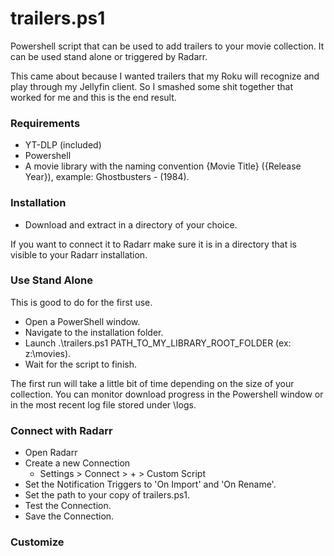 # trailers.ps1
  Powershell script that can be used to add trailers to your movie collection.  It can be used stand alone or triggered by Radarr.

  This came about because I wanted trailers that my Roku will recognize and play through my Jellyfin client.
  So I smashed some shit together that worked for me and this is the end result.

### Requirements
- YT-DLP (included)
- Powershell
- A movie library with the naming convention {Movie Title} ({Release Year}), example: Ghostbusters - (1984).

### Installation
- Download and extract in a directory of your choice.

If you want to connect it to Radarr make sure it is in a directory that is visible to your Radarr installation.

### Use Stand Alone
This is good to do for the first use.
- Open a PowerShell window.
- Navigate to the installation folder.
- Launch .\trailers.ps1 PATH_TO_MY_LIBRARY_ROOT_FOLDER (ex: z:\movies).
- Wait for the script to finish.

The first run will take a little bit of time depending on the size of your collection.
You can monitor download progress in the Powershell window or in the most recent log file stored under \logs.

### Connect with Radarr
- Open Radarr
- Create a new Connection
  - Settings > Connect > + > Custom Script
- Set the Notification Triggers to 'On Import' and 'On Rename'.
- Set the path to your copy of trailers.ps1.
- Test the Connection.
- Save the Connection.

### Customize
